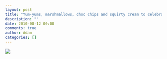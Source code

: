 ```yaml
---
layout: post
title: "Yum-yums, marshmallows, choc chips and squirty cream to celebrate E's 100m swimming badge "
description: ""
date: 2010-08-12 00:00
comments: true
author: Adam
categories: []
---
```


<img src="/images/yum-yums-marshmallows-choc-chips-and-squirty/image.jpg">

